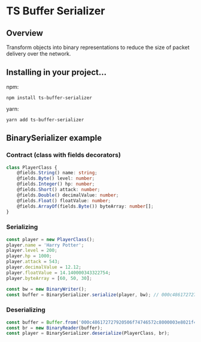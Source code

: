 # TS Buffer Serializer

## Overview
Transform objects into binary representations to reduce the size of packet delivery over the network.


## Installing in your project...
npm:
```
npm install ts-buffer-serializer
```
yarn:
```
yarn add ts-buffer-serializer
```

## BinarySerializer example
### Contract (class with fields decorators)
```ts
class PlayerClass {
    @fields.String() name: string;
    @fields.Byte() level: number;
    @fields.Integer() hp: number;
    @fields.Short() attack: number;
    @fields.Double() decimalValue: number;
    @fields.Float() floatValue: number;
    @fields.ArrayOf(fields.Byte()) byteArray: number[];
}
```

### Serializing
```ts
const player = new PlayerClass();
player.name = 'Harry Potter';
player.level = 200;
player.hp = 1000;
player.attack = 543;
player.decimalValue = 12.12;
player.floatValue = 14.140000343322754;
player.byteArray = [60, 50, 30];

const bw = new BinaryWriter();
const buffer = BinarySerializer.serialize(player, bw); // 000c486172727920506f74746572c8000003e8021f40283d70a3d70a3d41623d7100033c321e
```

### Deserializing
```ts
const buffer = Buffer.from('000c486172727920506f74746572c8000003e8021f40283d70a3d70a3d41623d7100033c321e', 'hex');
const br = new BinaryReader(buffer);
const player = BinarySerializer.deserialize(PlayerClass, br);
```